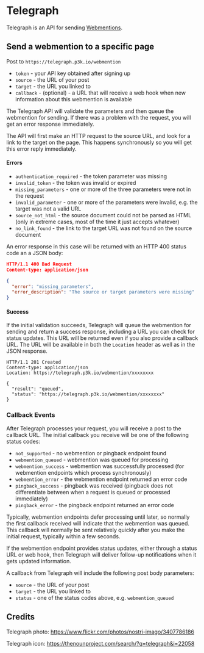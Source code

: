 # Telegraph

Telegraph is an API for sending [Webmentions](http://webmention.net).

## Send a webmention to a specific page
Post to `https://telegraph.p3k.io/webmention`

* `token` - your API key obtained after signing up
* `source` - the URL of your post
* `target` - the URL you linked to
* `callback` - (optional) - a URL that will receive a web hook when new information about this webmention is available

The Telegraph API will validate the parameters and then queue the webmention for sending. If there was a problem with the request, you will get an error response immediately.

The API will first make an HTTP request to the source URL, and look for a link to the target on the page. This happens synchronously so you will get this error reply immediately.

#### Errors
* `authentication_required` - the token parameter was missing
* `invalid_token` - the token was invalid or expired
* `missing_parameters` - one or more of the three parameters were not in the request
* `invalid_parameter` - one or more of the parameters were invalid, e.g. the target was not a valid URL
* `source_not_html` - the source document could not be parsed as HTML (only in extreme cases, most of the time it just accepts whatever)
* `no_link_found` - the link to the target URL was not found on the source document

An error response in this case will be returned with an HTTP 400 status code an a JSON body:

```json
HTTP/1.1 400 Bad Request
Content-type: application/json

{
  "error": "missing_parameters",
  "error_description": "The source or target parameters were missing"
}
```

#### Success

If the initial validation succeeds, Telegraph will queue the webmention for sending and return a success response, including a URL you can check for status updates. This URL will be returned even if you also provide a callback URL. The URL will be available in both the `Location` header as well as in the JSON response.

```
HTTP/1.1 201 Created
Content-type: application/json
Location: https://telegraph.p3k.io/webmention/xxxxxxxx

{
  "result": "queued",
  "status": "https://telegraph.p3k.io/webmention/xxxxxxxx"
}
```

### Callback Events
After Telegraph processes your request, you will receive a post to the callback URL. The initial callback you receive will be one of the following status codes:

* `not_supported` - no webmention or pingback endpoint found
* `webmention_queued` - webmention was queued for processing
* `webmention_success` - webmention was successfully processed (for webmention endpoints which process synchronously)
* `webmention_error` - the webmention endpoint returned an error code
* `pingback_success` - pingback was received (pingback does not differentiate between when a request is queued or processed immediately)
* `pingback_error` - the pingback endpoint returned an error code

Typically, webmention endpoints defer processing until later, so normally the first callback received will indicate that the webmention was queued. This callback will normally be sent relatively quickly after you make the initial request, typically within a few seconds.

If the webmention endpoint provides status updates, either through a status URL or web hook, then Telegraph will deliver follow-up notifications when it gets updated information.

A callback from Telegraph will include the following post body parameters:
* `source` - the URL of your post
* `target` - the URL you linked to
* `status` - one of the status codes above, e.g. `webmention_queued`

## Credits

Telegraph photo: https://www.flickr.com/photos/nostri-imago/3407786186

Telegraph icon: https://thenounproject.com/search/?q=telegraph&i=22058
